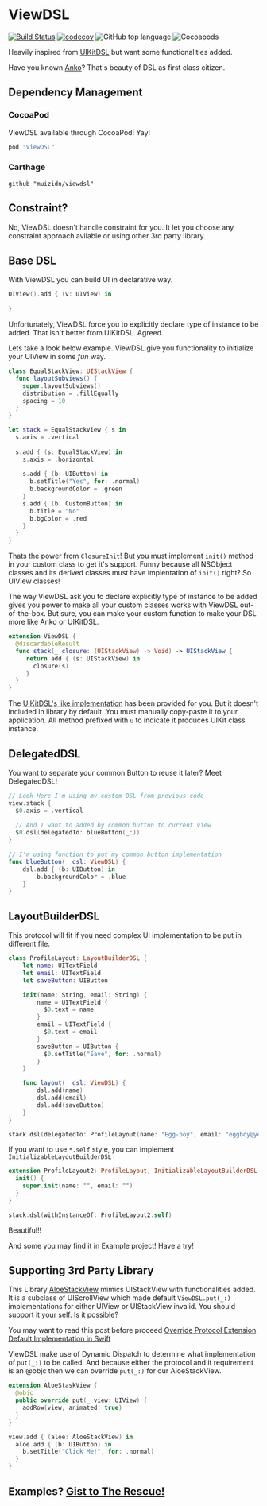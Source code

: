 # ViewDSL

[![Build Status](https://travis-ci.org/muizidn/viewdsl.svg?branch=master)](https://travis-ci.org/muizidn/eventclosure)
[![codecov](https://codecov.io/gh/muizidn/viewdsl/branch/master/graph/badge.svg)](https://codecov.io/gh/muizidn/eventclosure)
![GitHub top language](https://img.shields.io/github/languages/top/muizidn/viewdsl.svg?color=orange)
![Cocoapods](https://img.shields.io/cocoapods/v/ViewDSL.svg?color=red)

Heavily inspired from [UIKitDSL](https://github.com/mecid/UIKitSwiftDSL) but want some functionalities added.

Have you known [Anko](https://github.com/Kotlin/anko)? That's beauty of DSL as first class citizen.

## Dependency Management
### CocoaPod
ViewDSL available through CocoaPod! Yay!
```ruby
pod "ViewDSL"
```
### Carthage
```
github "muizidn/viewdsl"
```
## Constraint?
No, ViewDSL doesn't handle constraint for you. It let you choose any constraint approach avilable or using other 3rd party library.

## Base DSL

With ViewDSL you can build UI in declarative way.
```swift
UIView().add { (v: UIView) in
  
}
```
Unfortunately, ViewDSL force you to explicitly declare type of instance to be added. That isn't better from UIKitDSL. Agreed.

Lets take a look below example. ViewDSL give you functionality to initialize your UIView in some _fun_ way.
```swift
class EqualStackView: UIStackView {
  func layoutSubviews() {
    super.layoutSubviews()
    distribution = .fillEqually
    spacing = 10
  }
}

let stack = EqualStackView { s in
  s.axis = .vertical
  
  s.add { (s: EqualStackView) in
    s.axis = .horizontal
    
    s.add { (b: UIButton) in
      b.setTitle("Yes", for: .normal)
      b.backgroundColor = .green
    }
    s.add { (b: CustomButton) in
      b.title = "No"
      b.bgColor = .red
    }
  }
}
```
Thats the power from `ClosureInit`! But you must implement `init()` method in your custom class to get it's support.
Funny because all NSObject classes and its derived classes must have implentation of `init()` right? So UIView classes!

The way ViewDSL ask you to declare explicitly type of instance to be added gives you power to make all your custom classes works with ViewDSL out-of-the-box. But sure, you can make your custom function to make your DSL more like Anko or UIKitDSL.

```swift
extension ViewDSL {
  @discardableResult
  func stack(_ closure: (UIStackView) -> Void) -> UIStackView {
     return add { (s: UIStackView) in
       closure(s)
     }
  }
}
```

The [UIKitDSL's like implementation](UIKitDSL.swift) has been provided for you. But it doesn't included in library by default. You must manually copy-paste it to your application. All method prefixed with `u` to indicate it produces UIKit class instance.

## DelegatedDSL

You want to separate your common Button to reuse it later? Meet DelegatedDSL!

```swift
// Look Here I'm using my custom DSL from previous code
view.stack {
  $0.axis = .vertical
  
  // And I want to added by common button to current view
  $0.dsl(delegatedTo: blueButton(_:))
}

// I'm using function to put my common button implementation
func blueButton(_ dsl: ViewDSL) {
    dsl.add { (b: UIButton) in
        b.backgroundColor = .blue
    }
}
```

## LayoutBuilderDSL

This protocol will fit if you need complex UI implementation to be put in different file.
```swift
class ProfileLayout: LayoutBuilderDSL {
    let name: UITextField
    let email: UITextField
    let saveButton: UIButton

    init(name: String, email: String) {
        name = UITextField {
          $0.text = name
        }
        email = UITextField {
          $0.text = email
        }
        saveButton = UIButton {
          $0.setTitle("Save", for: .normal)
        }
    }

    func layout(_ dsl: ViewDSL) {
        dsl.add(name)
        dsl.add(email)
        dsl.add(saveButton)
    }
}

stack.dsl(delegatedTo: ProfileLayout(name: "Egg-boy", email: "eggboy@youknow.com"))
```
If you want to use `*.self` style, you can implement `InitializableLayoutBuilderDSL`
```swift
extension ProfileLayout2: ProfileLayout, InitializableLayoutBuilderDSL {
  init() {
    super.init(name: "", email: "")
  }
}

stack.dsl(withInstanceOf: ProfileLayout2.self)
```

Beautiful!!

And some you may find it in Example project! Have a try!

## Supporting 3rd Party Library

This Library [AloeStackView](https://github.com/airbnb/AloeStackView) mimics UIStackView with functionalities added. It is a subclass of UIScrollView which made default `ViewDSL.put(_:)` implementations for either UIView or UIStackView invalid. You should support it your self. Is it possible?

You may want to read this post before proceed [Override Protocol Extension Default Implementation in Swift](https://medium.com/@m.muizzsuddin_25037/override-protocol-extension-default-implementation-in-swift-969753f4b11b?fbclid=IwAR1RhhfHlsH3oMyP39cdai4_rt31Qh19EhzUpGY5RamAeQ9t_-GNUC004oM)

ViewDSL make use of Dynamic Dispatch to determine what implementation of `put(_:)` to be called. And because either the protocol and it requirement is an @objc then we can override `put(_:)` for our AloeStackView.

```swift
extension AloeStaskView {
  @objc
  public override put(_ view: UIView) {
    addRow(view, animated: true)
  }
}

view.add { (aloe: AloeStackView) in
  aloe.add { (b: UIButton) in
    b.setTitle("Click Me!", for: .normal)
  }
}
```

## Examples? [Gist to The Rescue!](https://gist.github.com/muizidn/c760c0eea8fce5dd7e08bddfd0f0421e)
